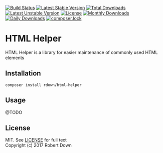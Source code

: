 [![Build Status](https://travis-ci.org/robertdown/html-helper.svg?branch=master)](https://travis-ci.org/robertdown/html-helper)
[![Latest Stable Version](https://poser.pugx.org/rdown/html-helper/v/stable?format=flat)](https://packagist.org/packages/rdown/html-helper)
[![Total Downloads](https://poser.pugx.org/rdown/html-helper/downloads?format=flat)](https://packagist.org/packages/rdown/html-helper)
[![Latest Unstable Version](https://poser.pugx.org/rdown/html-helper/v/unstable?format=flat)](https://packagist.org/packages/rdown/html-helper)
[![License](https://poser.pugx.org/rdown/html-helper/license?format=flat)](https://packagist.org/packages/rdown/html-helper)
[![Monthly Downloads](https://poser.pugx.org/rdown/html-helper/d/monthly?format=flat)](https://packagist.org/packages/rdown/html-helper)
[![Daily Downloads](https://poser.pugx.org/rdown/html-helper/d/daily?format=flat)](https://packagist.org/packages/rdown/html-helper)
[![composer.lock](https://poser.pugx.org/rdown/html-helper/composerlock?format=flat)](https://packagist.org/packages/rdown/html-helper)

# HTML Helper

HTML Helper is a library for easier maintenance of commonly used HTML elements

## Installation
```composer install rdown/html-helper```

## Usage
@TODO

## License
MIT. See [LICENSE](LICENSE) for full text    
Copyright (c) 2017 Robert Down
